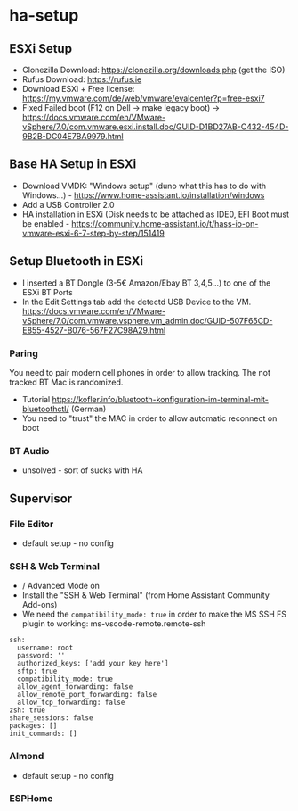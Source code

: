 # ha-setup

## ESXi Setup

- Clonezilla Download: https://clonezilla.org/downloads.php (get the ISO)
- Rufus Download: https://rufus.ie
- Download ESXi + Free license: https://my.vmware.com/de/web/vmware/evalcenter?p=free-esxi7
- Fixed Failed boot (F12 on Dell -> make legacy boot) -> https://docs.vmware.com/en/VMware-vSphere/7.0/com.vmware.esxi.install.doc/GUID-D1BD27AB-C432-454D-9B2B-DC04E7BA9979.html

## Base HA Setup in ESXi

- Download VMDK: "Windows setup" (duno what this has to do with Windows...) - https://www.home-assistant.io/installation/windows
- Add a USB Controller 2.0
- HA installation in ESXi (Disk needs to be attached as IDE0, EFI Boot must be enabled - https://community.home-assistant.io/t/hass-io-on-vmware-esxi-6-7-step-by-step/151419


## Setup Bluetooth in ESXi

- I inserted a BT Dongle (3-5€ Amazon/Ebay BT 3,4,5...) to one of the ESXi BT Ports
- In the Edit Settings tab add the detectd USB Device to the VM. https://docs.vmware.com/en/VMware-vSphere/7.0/com.vmware.vsphere.vm_admin.doc/GUID-507F65CD-E855-4527-B076-567F27C98A29.html


### Paring

You need to pair modern cell phones in order to allow tracking. The not tracked BT Mac is randomized.

- Tutorial https://kofler.info/bluetooth-konfiguration-im-terminal-mit-bluetoothctl/ (German)
- You need to "trust" the MAC in order to allow automatic reconnect on boot

### BT Audio

- unsolved - sort of sucks with HA


## Supervisor

### File Editor

- default setup - no config

### SSH & Web Terminal

- <User> / Advanced Mode on
- Install the "SSH & Web Terminal" (from Home Assistant Community Add-ons)
- We need the ```compatibility_mode: true``` in order to make the MS SSH FS plugin to working: ms-vscode-remote.remote-ssh
  
```
ssh:
  username: root
  password: ''
  authorized_keys: ['add your key here']
  sftp: true
  compatibility_mode: true
  allow_agent_forwarding: false
  allow_remote_port_forwarding: false
  allow_tcp_forwarding: false
zsh: true
share_sessions: false
packages: []
init_commands: []
```
  
### Almond
   
- default setup - no config
    
### ESPHome
  

